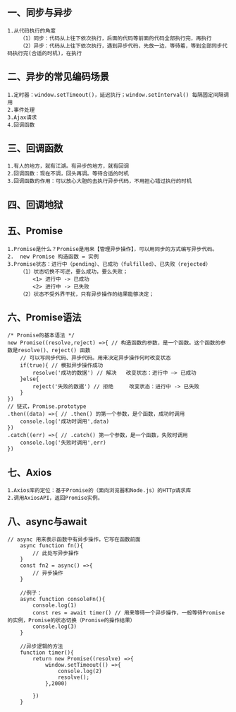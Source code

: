 ##  一、同步与异步
	1.从代码执行的角度
		（1）同步：代码从上往下依次执行，后面的代码等前面的代码全部执行完，再执行
		（2）异步：代码从上往下依次执行，遇到异步代码，先放一边，等待着，等到全部同步代码执行完(合适的时机)，在执行

##  二、异步的常见编码场景
	1.定时器：window.setTimeout()，延迟执行；window.setInterval() 每隔固定间隔调用
	2.事件处理
	3.Ajax请求
	4.回调函数
##  三、回调函数
	1.有人的地方，就有江湖。有异步的地方，就有回调
	2.回调函数：现在不调，回头再调。等待合适的时机
	3.回调函数的作用：可以放心大胆的去执行异步代码，不用担心错过执行的时机
##  四、回调地狱

##  五、Promise
	1.Promise是什么？Promise是用来【管理异步操作】，可以用同步的方式编写异步代码。
	2.	new Promise 构造函数 = 实例
	3.Promise状态：进行中（pending）、已成功（fulfilled）、已失败（rejected）
		（1）状态切换不可逆，要么成功，要么失败；
			<1> 进行中 -> 已成功
			<2> 进行中 -> 已失败
		（2）状态不受外界干扰，只有异步操作的结果能够决定；
##  六、Promise语法
```
/* Promise的基本语法 */
new Promise((resolve,reject) =>{ // 构造函数的参数，是一个函数。这个函数的参数是resolve()、reject() 函数
	// 可以写同步代码、异步代码。用来决定异步操作何时改变状态
	if(true){ // 模拟异步操作成功
		resolve('成功的数据') // 解决   改变状态：进行中 —> 已成功
	}else{
		reject('失败的数据') // 拒绝	  改变状态：进行中 -> 已失败
	}
})
// 链式，Promise.prototype
.then((data) =>{ // .then() 的第一个参数，是个函数，成功时调用
	console.log('成功时调用',data)
})
.catch((err) =>{ // .catch() 第一个参数，是一个函数，失败时调用
	console.log('失败时调用',err)
})
```
##  七、Axios
	1.Axios库的定位：基于Promise的（面向浏览器和Node.js）的HTTp请求库
	2.调用AxiosAPI，返回Promise实例。

##  八、async与await
```
// async 用来表示函数中有异步操作，它写在函数前面
	async function fn(){
		// 此处写异步操作
	}
	const fn2 = async() =>{
		// 异步操作
	}
	
	//例子：
	async function consoleFn(){
		console.log(1)
		const res = await timer() // 用来等待一个异步操作，一般等待Promise的实例，Promise的状态切换（Promise的操作结果）
		console.log(3)
	}
	
	//异步逻辑的方法
	function timer(){
		return new Promise((resolve) =>{
			window.setTimeout(() =>{
				console.log(2)
				resolve();
			},2000)
			
		})
	}
	
```